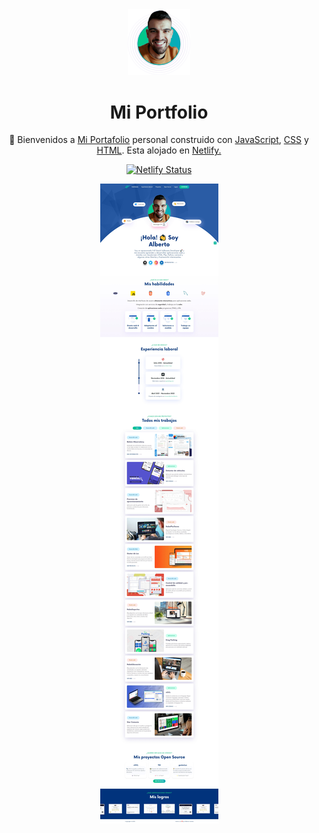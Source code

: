 <div align="center">
  <img alt="Logo" src="https://github.com/21albertoff/Mi-Portafolio/blob/master/images/banner-circle.png" width="100" />
</div>
<h1 align="center">
  Mi Portfolio
</h1>
<p align="center">
👋 Bienvenidos a <a href="https://albertofuentes.netlify.com" target="_blank">Mi Portafolio</a> personal construido con <a href="https://developer.mozilla.org/es/docs/Web/JavaScript" target="_blank">JavaScript</a>, <a href="https://www.w3.org/Style/CSS/" target="_blank">CSS</a> y <a href="https://html.spec.whatwg.org/" target="_blank">HTML</a>. Esta alojado en <a href="https://netlify.com/" target="_blank">Netlify.</a>
</p>
<p align="center">
  <a href="https://app.netlify.com/sites/albertofuentes/deploys" target="_blank">
    <img src="https://api.netlify.com/api/v1/badges/9ebb11af-2ec9-4918-8ec5-59c96c3b6bb8/deploy-status" alt="Netlify Status" />
</p>
<div align="center">
  <img alt="Demo" src="https://github.com/21albertoff/Mi-Portafolio/blob/master/images/MiPortafolio-AlbertoFuentes.jpeg" />
</div>

